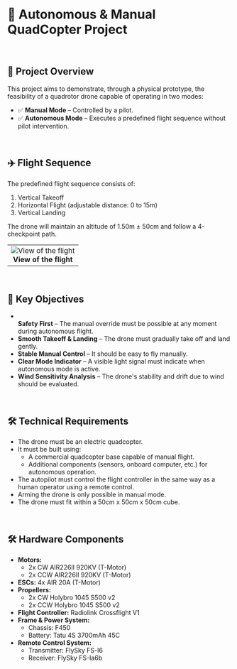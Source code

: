 <!DOCTYPE html>
<html>
<body>
    <h1>🚁 Autonomous & Manual QuadCopter Project</h1>
    <BR>
    <h2>📌 Project Overview</h2>
    <p>This project aims to demonstrate, through a physical prototype, the feasibility of a quadrotor drone capable of operating in two modes:</p>
    <ul>
        <li>✅ <strong>Manual Mode</strong> – Controlled by a pilot.</li>
        <li>✅ <strong>Autonomous Mode</strong> – Executes a predefined flight sequence without pilot intervention.</li>
    </ul>
    <BR>
    <h2>✈️ Flight Sequence</h2>
    <p>The predefined flight sequence consists of:</p>
    <ol>
        <li>Vertical Takeoff</li>
        <li>Horizontal Flight (adjustable distance: 0 to 15m)</li>
        <li>Vertical Landing</li>
    </ol>
    <p>The drone will maintain an altitude of 1.50m ± 50cm and follow a 4-checkpoint path.</p>
    <table style="border: none;">
      <tr>
        <td align="center"  style="border: none;">
          <img src="https://drive.google.com/uc?export=view&id=1kNifYnU6BgreVVT3TI_HxH7QWpzfhgN6" alt="View of the flight"><br>
          <b>View of the flight</b>
        </td>
      </tr>
    </table>
    <BR>
    <h2>🎯 Key Objectives</h2>
    <ul>
        <li></li><strong>Safety First</strong> – The manual override must be possible at any moment during autonomous flight.</li>
        <li><strong>Smooth Takeoff & Landing</strong> – The drone must gradually take off and land gently.</li>
        <li><strong>Stable Manual Control</strong> – It should be easy to fly manually.</li>
        <li><strong>Clear Mode Indicator</strong> – A visible light signal must indicate when autonomous mode is active.</li>
        <li><strong>Wind Sensitivity Analysis</strong> – The drone's stability and drift due to wind should be evaluated.</li>
    </ul>
    <BR>
    <h2>🛠️ Technical Requirements</h2>
    <ul>
        <li>The drone must be an electric quadcopter.</li>
        <li>It must be built using:
            <ul>
                <li>A commercial quadcopter base capable of manual flight.</li>
                <li>Additional components (sensors, onboard computer, etc.) for autonomous operation.</li>
            </ul>
        </li>
        <li>The autopilot must control the flight controller in the same way as a human operator using a remote control.</li>
        <li>Arming the drone is only possible in manual mode.</li>
        <li>The drone must fit within a 50cm x 50cm x 50cm cube.</li>
    </ul>
    <BR>
    <h2>🛠️ Hardware Components</h2>
    <ul>
        <li><strong>Motors:</strong>
            <ul>
                <li>2x CW AIR226II 920KV (T-Motor)</li>
                <li>2x CCW AIR226II 920KV (T-Motor)</li>
            </ul>
        </li>
        <li><strong>ESCs:</strong> 4x AIR 20A (T-Motor)</li>
        <li><strong>Propellers:</strong>
            <ul>
                <li>2x CW Holybro 1045 S500 v2</li>
                <li>2x CCW Holybro 1045 S500 v2</li>
            </ul>
        </li>
        <li><strong>Flight Controller:</strong> Radiolink Crossflight V1</li>
        <li><strong>Frame & Power System:</strong>
            <ul>
                <li>Chassis: F450</li>
                <li>Battery: Tatu 4S 3700mAh 45C</li>
            </ul>
        </li>
        <li><strong>Remote Control System:</strong>
            <ul>
                <li>Transmitter: FlySky FS-I6</li>
                <li>Receiver: FlySky FS-Ia6b</li>
            </ul>
        </li>
    </ul> 
</body>
</html>
